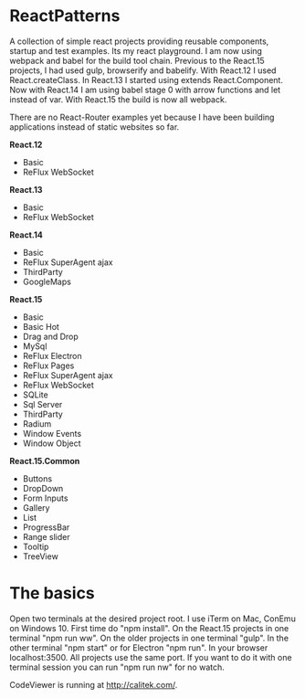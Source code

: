 # ReactPatterns

A collection of simple react projects providing reusable components, startup and test examples. Its my react playground.
I am now using webpack and babel for the build tool chain. Previous to the React.15 projects, I had used gulp, browserify and babelify.
With React.12 I used React.createClass.
In React.13 I started using extends React.Component.
Now with React.14 I am using babel stage 0 with arrow functions and let instead of var. With React.15 the build is now all webpack.

There are no React-Router examples yet because I have been building applications instead of static websites so far.

**React.12**
*  Basic
*  ReFlux WebSocket

**React.13**
*  Basic
*  ReFlux WebSocket

**React.14**
*  Basic
*  ReFlux SuperAgent ajax
*  ThirdParty
  *  GoogleMaps

**React.15**
*  Basic
*  Basic Hot
*  Drag and Drop
*  MySql
*  ReFlux Electron
*  ReFlux Pages
*  ReFlux SuperAgent ajax
*  ReFlux WebSocket
*  SQLite
*  Sql Server
*  ThirdParty
  *  Radium
*  Window Events
*  Window Object

**React.15.Common**
*  Buttons
*  DropDown
*  Form Inputs
*  Gallery
*  List
*  ProgressBar
*  Range slider
*  Tooltip
*  TreeView

# The basics

Open two terminals at the desired project root. I use iTerm on Mac, ConEmu on Windows 10.
First time do "npm install". On the React.15 projects in one terminal "npm run ww".
On the older projects in one terminal "gulp". In the other terminal "npm start" or for Electron "npm run".
In your browser localhost:3500. All projects use the same port.
If you want to do it with one terminal session you can run "npm run nw" for no watch.


CodeViewer is running at http://calitek.com/.
